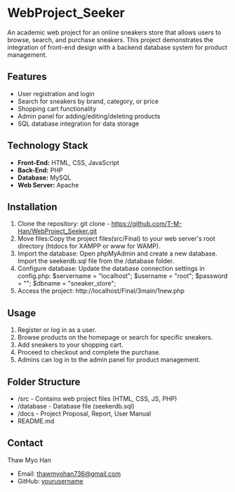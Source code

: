 # WebProject_Seeker
An academic web project for an online sneakers store that allows users to browse, search, and purchase sneakers.
This project demonstrates the integration of front-end design with a backend database system for product management.

## Features
- User registration and login
- Search for sneakers by brand, category, or price
- Shopping cart functionality
- Admin panel for adding/editing/deleting products
- SQL database integration for data storage

## Technology Stack
- **Front-End:** HTML, CSS, JavaScript
- **Back-End:** PHP
- **Database:** MySQL
- **Web Server:** Apache

## Installation
1. Clone the repository: git clone - https://github.com/T-M-Han/WebProject_Seeker.git
2. Move files:Copy the project files(src/Final) to your web server's root directory (htdocs for XAMPP or www for WAMP).
3. Import the database:
    Open phpMyAdmin and create a new database.
    Import the seekerdb.sql file from the /database folder.
4. Configure database: 
    Update the database connection settings in config.php:
        $servername = "localhost";
        $username = "root";
        $password = "";
        $dbname = "sneaker_store";
5. Access the project: http://localhost/Final/3main/1new.php

## Usage
1. Register or log in as a user.
2. Browse products on the homepage or search for specific sneakers.
3. Add sneakers to your shopping cart.
4. Proceed to checkout and complete the purchase.
5. Admins can log in to the admin panel for product management.

## Folder Structure
- /src          - Contains web project files (HTML, CSS, JS, PHP)
- /database     - Database file (seekerdb.sql)
- /docs         - Project Proposal, Report, User Manual
- README.md     

## Contact
Thaw Myo Han  
- Email: thawmyohan736@gmail.com  
- GitHub: [yourusername](https://github.com/yourusername)
